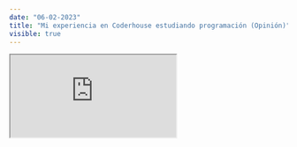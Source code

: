 ```yaml
---
date: "06-02-2023"
title: "Mi experiencia en Coderhouse estudiando programación (Opinión)"
visible: true
---
```

<iframe src="https://www.youtube.com/embed/nE-VZMdlCew" allowfullscreen></iframe>
